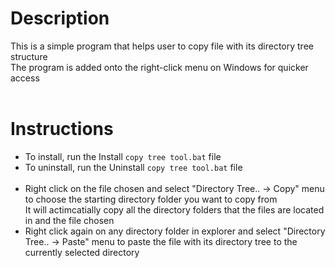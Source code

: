 # Description

This is a simple program that helps user to copy file with its directory tree structure
<br/>
The program is added onto the right-click menu on Windows for quicker access
<br/>
<br/>

# Instructions


- To install, run the Install `copy tree tool.bat` file<br/>
- To uninstall, run the Uninstall `copy tree tool.bat` file<br/><br/>
- Right click on the file chosen and select "Directory Tree.. -> Copy" menu to choose the starting directory folder you want to copy from<br/>
It will actimcatially copy all the directory folders that the files are located in and the file chosen
- Right click again on any directory folder in explorer and select "Directory Tree.. -> Paste" menu to paste the file with its directory tree to the currently selected directory